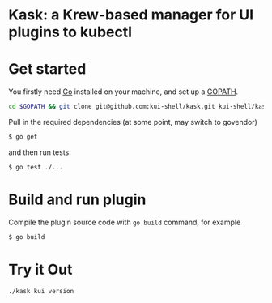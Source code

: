 # Kask: a Krew-based manager for UI plugins to kubectl

# Get started

You firstly need [Go](http://www.golang.org) installed on your machine, and set up a [GOPATH](http://golang.org/doc/code.html#GOPATH). 

```bash
cd $GOPATH && git clone git@github.com:kui-shell/kask.git kui-shell/kask
```

Pull in the required dependencies (at some point, may switch to govendor)
```bash
$ go get
```

and then run tests:

```bash
$ go test ./...
```

# Build and run plugin

Compile the plugin source code with `go build` command, for example

```bash
$ go build
```

# Try it Out
```bash
./kask kui version
```
